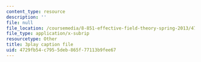 ```yaml
---
content_type: resource
description: ''
file: null
file_location: /coursemedia/8-851-effective-field-theory-spring-2013/4729fb54c7955deb865f77113b9fee67_6PrAW28eUpE.vtt
file_type: application/x-subrip
resourcetype: Other
title: 3play caption file
uid: 4729fb54-c795-5deb-865f-77113b9fee67
---
```

